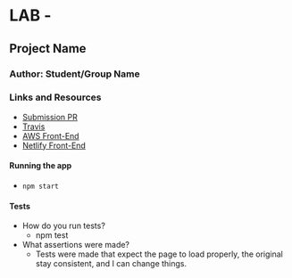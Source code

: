 # LAB - 

## Project Name

### Author: Student/Group Name

### Links and Resources
* [Submission PR](https://github.com/DeltaV401/react-lab-02/pull/1)
* [Travis](https://travis-ci.com/DeltaV401/react-lab-02/builds/133075908)
* [AWS Front-End](http://react-lab-02.s3-website.us-east-2.amazonaws.com/)
* [Netlify Front-End](https://silly-aryabhata-15a8f1.netlify.com/)

#### Running the app
* `npm start`

#### Tests
* How do you run tests?
  * npm test
* What assertions were made?
  * Tests were made that expect the page to load properly, the original stay consistent, and I can change things.